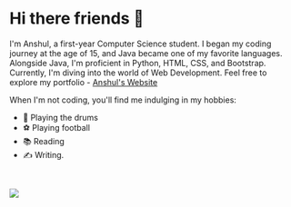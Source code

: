 # Hi there friends 👋

I'm Anshul, a first-year Computer Science student. I began my coding journey at the age of 15, and Java became one of my favorite languages. Alongside Java, I'm proficient in Python, HTML, CSS, and Bootstrap. Currently, I'm diving into the world of Web Development. Feel free to explore my portfolio - [Anshul's Website](https://anshul439.github.io/Personal-Website/)

When I'm not coding, you'll find me indulging in my hobbies: 
- 🥁 Playing the drums
- ⚽️ Playing football
- 📚 Reading
- ✍️ Writing.

<br> 

<img 
   src="https://github-readme-stats.vercel.app/api?username=Anshul439&show_icons=true&theme=highcontrast" 
/>
